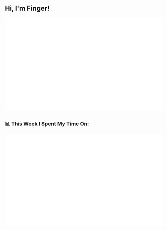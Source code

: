 <h2> Hi, I'm Finger!</h2>

<img align="right" src="https://raw.githubusercontent.com/spianmo/github-stats/master/generated/overview.svg#gh-light-mode-only">

<!-- <img align="right" height="160em" src="https://github-readme-stats-eight-theta.vercel.app/api/top-langs/?username=spianmo&layout=compact&langs_count=8&theme=algolia"/>	 -->
	
```go
package main

type Me struct {
	Name   string
	Job    string
	Code   string
	Skills string
}

func main() {
	me := &Me{
		Name:   "Finger",
		Job:    "Client-side Engineer",
		Code:   "Java and C++ and Others",
		Skills: "Android Security NLP ^o^",
	}
	_ = me
}
```


<h3>📊 This Week I Spent My Time On:</h3>
<img align='right' src="https://raw.githubusercontent.com/spianmo/github-stats/master/generated/languages.svg#gh-light-mode-only">

<!--START_SECTION:waka-->

```text
Python                   3 hrs 3 mins    ██████████░░░░░░░░░░░░░░░   39.64 %
Vue.js                   2 hrs 44 mins   █████████░░░░░░░░░░░░░░░░   35.65 %
TypeScript               42 mins         ██▒░░░░░░░░░░░░░░░░░░░░░░   09.19 %
JSON                     28 mins         █▓░░░░░░░░░░░░░░░░░░░░░░░   06.17 %
Makefile                 15 mins         ▓░░░░░░░░░░░░░░░░░░░░░░░░   03.28 %
Text                     10 mins         ▓░░░░░░░░░░░░░░░░░░░░░░░░   02.36 %
```

<!--END_SECTION:waka-->

